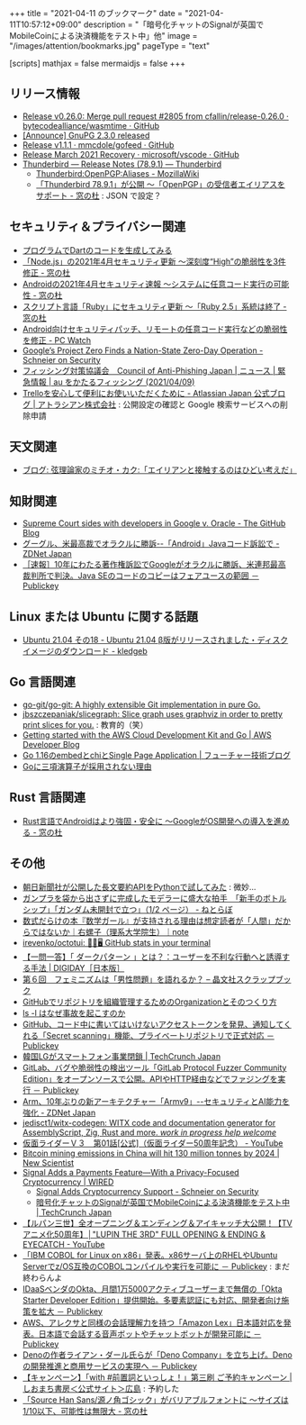 +++
title = "2021-04-11 のブックマーク"
date =  "2021-04-11T10:57:12+09:00"
description = "「暗号化チャットのSignalが英国でMobileCoinによる決済機能をテスト中」他"
image = "/images/attention/bookmarks.jpg"
pageType = "text"

[scripts]
  mathjax = false
  mermaidjs = false
+++

## リリース情報

- [Release v0.26.0: Merge pull request #2805 from cfallin/release-0.26.0 · bytecodealliance/wasmtime · GitHub](https://github.com/bytecodealliance/wasmtime/releases/tag/v0.26.0)
- [[Announce] GnuPG 2.3.0 released](https://lists.gnupg.org/pipermail/gnupg-announce/2021q2/000458.html)
- [Release v1.1.1 · mmcdole/gofeed · GitHub](https://github.com/mmcdole/gofeed/releases/tag/v1.1.1)
- [Release March 2021 Recovery · microsoft/vscode · GitHub](https://github.com/microsoft/vscode/releases/tag/1.55.1)
- [Thunderbird — Release Notes (78.9.1) — Thunderbird](https://www.thunderbird.net/en-US/thunderbird/78.9.1/releasenotes/)
  - [Thunderbird:OpenPGP:Aliases - MozillaWiki](https://wiki.mozilla.org/Thunderbird:OpenPGP:Aliases)
  - [「Thunderbird 78.9.1」が公開 ～「OpenPGP」の受信者エイリアスをサポート - 窓の杜](https://forest.watch.impress.co.jp/docs/news/1317631.html) : JSON で設定？

## セキュリティ＆プライバシー関連

- [プログラムでDartのコードを生成してみる](https://zenn.dev/umatoma/articles/ef2f518a06df76)
- [「Node.js」の2021年4月セキュリティ更新 ～深刻度“High”の脆弱性を3件修正 - 窓の杜](https://forest.watch.impress.co.jp/docs/news/1316979.html)
- [Androidの2021年4月セキュリティ速報 ～システムに任意コード実行の可能性 - 窓の杜](https://forest.watch.impress.co.jp/docs/news/1316955.html)
- [スクリプト言語「Ruby」にセキュリティ更新 ～「Ruby 2.5」系統は終了 - 窓の杜](https://forest.watch.impress.co.jp/docs/news/1316784.html)
- [Android向けセキュリティパッチ、リモートの任意コード実行などの脆弱性を修正  - PC Watch](https://pc.watch.impress.co.jp/docs/news/1317194.html)
- [Google’s Project Zero Finds a Nation-State Zero-Day Operation - Schneier on Security](https://www.schneier.com/blog/archives/2021/04/googles-project-zero-finds-a-nation-state-zero-day-operation.html)
- [フィッシング対策協議会　Council of Anti-Phishing Japan | ニュース | 緊急情報 | au をかたるフィッシング (2021/04/09)](https://www.antiphishing.jp/news/alert/au_20210409.html)
- [Trelloを安心して便利にお使いいただくために - Atlassian Japan 公式ブログ | アトラシアン株式会社](https://www.atlassian.com/ja/blog/using-trello-securely) : 公開設定の確認と Google 検索サービスへの削除申請

## 天文関連

- [ブログ: 弦理論家のミチオ・カク:「エイリアンと接触するのはひどい考えだ」](https://okuranagaimo.blogspot.com/2021/04/blog-post_38.html)

## 知財関連

- [Supreme Court sides with developers in Google v. Oracle - The GitHub Blog](https://github.blog/2021-04-06-supreme-court-sides-with-developers-in-google-v-oracle/)
- [グーグル、米最高裁でオラクルに勝訴--「Android」Javaコード訴訟で - ZDNet Japan](https://japan.zdnet.com/article/35168881/)
- [［速報］10年にわたる著作権訴訟でGoogleがオラクルに勝訴、米連邦最高裁判所で判決。Java SEのコードのコピーはフェアユースの範囲 － Publickey](https://www.publickey1.jp/blog/21/10googlejava_se.html)

## Linux または Ubuntu に関する話題

- [Ubuntu 21.04 その18 - Ubuntu 21.04 β版がリリースされました・ディスクイメージのダウンロード - kledgeb](https://kledgeb.blogspot.com/2021/04/ubuntu-2104-18-ubuntu-2104.html)

## Go 言語関連

- [go-git/go-git: A highly extensible Git implementation in pure Go.](https://github.com/go-git/go-git)
- [jbszczepaniak/slicegraph: Slice graph uses graphviz in order to pretty print slices for you.](https://github.com/jbszczepaniak/slicegraph) : 教育的（笑）
- [Getting started with the AWS Cloud Development Kit and Go | AWS Developer Blog](https://aws.amazon.com/jp/blogs/developer/getting-started-with-the-aws-cloud-development-kit-and-go/)
- [Go 1.16のembedとchiとSingle Page Application | フューチャー技術ブログ](https://future-architect.github.io/articles/20210408/index.html)
- [Goに三項演算子が採用されない理由](https://zenn.dev/nobonobo/articles/09d884f1f520d6)

## Rust 言語関連

- [Rust言語でAndroidはより強固・安全に ～GoogleがOS開発への導入を進める - 窓の杜](https://forest.watch.impress.co.jp/docs/news/1317183.html)

## その他

- [朝日新聞社が公開した長文要約APIをPythonで試してみた](https://zenn.dev/megane_otoko/articles/034_sentence_abstract_api) : 微妙...
- [ガンプラを袋から出さずに完成したモデラーに盛大な拍手　「新手のボトルシップ」「ガンダム未開封で立つ」（1/2 ページ） - ねとらぼ](https://nlab.itmedia.co.jp/nl/articles/2104/02/news124.html)
- [数式だらけの本『数学ガール』が支持される理由は想定読者が「人間」だからではないか｜右螺子（理系大学院生）｜note](https://note.com/migineji/n/nb18d4a4579a8)
- [irevenko/octotui: 🐙🐱🖥️ GitHub stats in your terminal](https://github.com/irevenko/octotui)
- [【一問一答】「 ダークパターン 」とは？：ユーザーを不利な行動へと誘導する手法 | DIGIDAY［日本版］](https://digiday.jp/brands/wtf-are-dark-patterns/)
- [第６回　フェミニズムは「男性問題」を語れるか？ – 晶文社スクラップブック](http://s-scrap.com/4978)
- [GitHubでリポジトリを組織管理するためのOrganizationとそのつくり方](https://tonari-it.com/github-organization/)
- [ls -l はなぜ事故を起こすのか](https://zenn.dev/mattn/articles/15f8efb2b89559)
- [GitHub、コード中に書いてはいけないアクセストークンを発見、通知してくれる「Secret scanning」機能、プライベートリポジトリで正式対応 － Publickey](https://www.publickey1.jp/blog/21/githubsecret_scanning.html)
- [韓国LGがスマートフォン事業閉鎖  |  TechCrunch Japan](https://techcrunch.com/2021/04/04/lg-is-shutting-down-its-smartphone-business-worldwide/)
- [GitLab、バグや脆弱性の検出ツール「GitLab Protocol Fuzzer Community Edition」をオープンソースで公開。APIやHTTP経由などでファジングを実行 － Publickey](https://www.publickey1.jp/blog/21/gitlabgitlab_protocol_fuzzer_community_editionapihttp.html)
- [Arm、10年ぶりの新アーキテクチャー「Armv9」--セキュリティとAI能力を強化 - ZDNet Japan](https://japan.zdnet.com/article/35168614/)
- [jedisct1/witx-codegen: WITX code and documentation generator for AssemblyScript, Zig, Rust and more. *work in progress* *help welcome*](https://github.com/jedisct1/witx-codegen)
- [仮面ライダーＶ３　第01話[公式]（仮面ライダー50周年記念） - YouTube](https://www.youtube.com/watch?v=MqsetPtzzOg)
- [Bitcoin mining emissions in China will hit 130 million tonnes by 2024 | New Scientist](https://www.newscientist.com/article/2273672-bitcoin-mining-emissions-in-china-will-hit-130-million-tonnes-by-2024/)
- [Signal Adds a Payments Feature—With a Privacy-Focused Cryptocurrency | WIRED](https://www.wired.com/story/signal-mobilecoin-payments-messaging-cryptocurrency/)
  - [Signal Adds Cryptocurrency Support - Schneier on Security](https://www.schneier.com/blog/archives/2021/04/wtf-signal-adds-cryptocurrency-support.html)
  - [暗号化チャットのSignalが英国でMobileCoinによる決済機能をテスト中  |  TechCrunch Japan](https://techcrunch.com/2021/04/06/signal-tests-payments-in-the-uk-using-mobilecoin/)
- [【ルパン三世】全オープニング＆エンディング＆アイキャッチ大公開！【TVアニメ化50周年】│"LUPIN THE 3RD" FULL OPENING & ENDING & EYECATCH - YouTube](https://www.youtube.com/watch?v=w9sh-kTTaNM)
- [「IBM COBOL for Linux on x86」発表。x86サーバ上のRHELやUbuntu Serverでz/OS互換のCOBOLコンパイルや実行を可能に － Publickey](https://www.publickey1.jp/blog/21/ibm_cobol_for_linux_on_x86x86rhelubuntu_serverzoscobol.html) : まだ終わらんよ
- [IDaaSベンダのOkta、月間1万5000アクティブユーザーまで無償の「Okta Starter Developer Edition」提供開始。多要素認証にも対応、開発者向け施策を拡大 － Publickey](https://www.publickey1.jp/blog/21/idaasokta15000okta_starter_developer_edition.html)
- [AWS、アレクサと同様の会話理解力を持つ「Amazon Lex」日本語対応を発表。日本語で会話する音声ボットやチャットボットが開発可能に － Publickey](https://www.publickey1.jp/blog/21/awsamazon_lex.html)
- [Denoの作者ライアン・ダール氏らが「Deno Company」を立ち上げ。Denoの開発推進と商用サービスの実現へ － Publickey](https://www.publickey1.jp/blog/21/denodeno_companydeno.html)
- [【キャンペーン】「with #前置詞といっしょ！」第三刷 ご予約キャンペーン | しおまち書房＜公式サイト＞広島](https://shiomachi.com/6346) : 予約した
- [「Source Han Sans/源ノ角ゴシック」がバリアブルフォントに ～サイズは1/10以下、可能性は無限大 - 窓の杜](https://forest.watch.impress.co.jp/docs/news/1317619.html)

